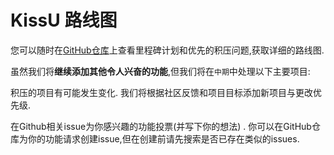 # KissU 路线图

您可以随时在[GitHub仓库](https://github.com/gongap/kissu/milestones)上查看里程碑计划和优先的积压问题,获取详细的路线图.

虽然我们将**继续添加其他令人兴奋的功能**,但我们将在`中期`中处理以下主要项目:

积压的项目有可能发生变化. 我们将根据社区反馈和项目目标添加新项目与更改优先级.

在Github相关issue为你感兴趣的功能投票(并写下你的想法)
. 你可以在GitHub仓库为你的功能请求创建issue,但在创建前请先搜索是否已存在类似的issues.